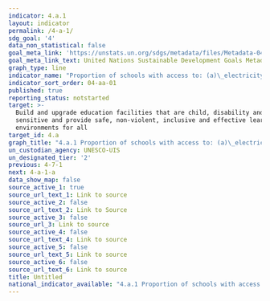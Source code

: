 ```yaml
---
indicator: 4.a.1
layout: indicator
permalink: /4-a-1/
sdg_goal: '4'
data_non_statistical: false
goal_meta_link: 'https://unstats.un.org/sdgs/metadata/files/Metadata-04-0A-01.pdf'
goal_meta_link_text: United Nations Sustainable Development Goals Metadata (pdf 210kB)
graph_type: line
indicator_name: "Proportion of schools with access to: (a)\_electricity; (b) the Internet for pedagogical purposes; (c) computers for pedagogical purposes; (d)\_adapted infrastructure and materials for students with disabilities; (e) basic drinking water; (f) single-sex basic sanitation facilities; and (g) basic handwashing facilities (as per the WASH indicator definitions)"
indicator_sort_order: 04-aa-01
published: true
reporting_status: notstarted
target: >-
  Build and upgrade education facilities that are child, disability and gender
  sensitive and provide safe, non-violent, inclusive and effective learning
  environments for all
target_id: 4.a
graph_title: "4.a.1 Proportion of schools with access to: (a)\_electricity; (b) the Internet for pedagogical purposes; (c) computers for pedagogical purposes; (d)\_adapted infrastructure and materials for students with disabilities; (e) basic drinking water; (f) single-sex basic sanitation facilities; and (g) basic handwashing facilities (as per the WASH indicator definitions)"
un_custodian_agency: UNESCO-UIS
un_designated_tier: '2'
previous: 4-7-1
next: 4-a-1-a
data_show_map: false
source_active_1: true
source_url_text_1: Link to source
source_active_2: false
source_url_text_2: Link to Source
source_active_3: false
source_url_3: Link to source
source_active_4: false
source_url_text_4: Link to source
source_active_5: false
source_url_text_5: Link to source
source_active_6: false
source_url_text_6: Link to source
title: Untitled
national_indicator_available: "4.a.1 Proportion of schools with access to: (a)\_electricity; (b) the Internet for pedagogical purposes; (c) computers for pedagogical purposes; (d)\_adapted infrastructure and materials for students with disabilities; (e) basic drinking water; (f) single-sex basic sanitation facilities; and (g) basic handwashing facilities (as per the WASH indicator definitions)"
---
```

